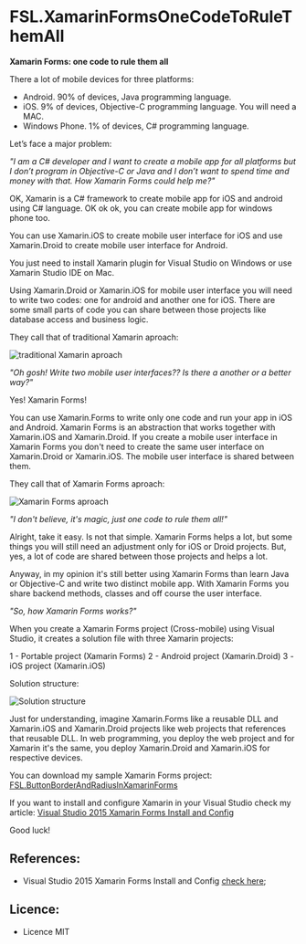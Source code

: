 # FSL.XamarinFormsOneCodeToRuleThemAll

**Xamarin Forms: one code to rule them all**

There a lot of mobile devices for three platforms:
- Android. 90% of devices, Java programming language.
- iOS. 9% of devices, Objective-C programming language. You will need a MAC.
- Windows Phone. 1% of devices, C# programming language.

Let’s face a major problem:

*"I am a C# developer and I want to create a mobile app for all platforms but I don’t program in Objective-C or Java and I don’t want to spend time and money with that. How Xamarin Forms could help me?"*

OK, Xamarin is a C# framework to create mobile app for iOS and android using C# language. OK ok ok, you can create mobile app for windows phone too.

You can use Xamarin.iOS  to create mobile user interface for iOS and use Xamarin.Droid to create mobile user interface for Android.

You just need to install Xamarin plugin for Visual Studio on Windows or use Xamarin Studio IDE on Mac.

Using Xamarin.Droid or Xamarin.iOS for mobile user interface you will need to write two codes: one for android and another one for iOS. There are some small parts of code you can share between those projects like database access and business logic.

They call that of traditional Xamarin aproach:

![traditional Xamarin aproach](https://fabiosilvalima.files.wordpress.com/2016/11/xamarin-traditional.png)

*"Oh gosh! Write two mobile user interfaces?? Is there a another or a better way?"*

Yes! Xamarin Forms!

You can use Xamarin.Forms to write only one code and run your app in iOS and Android. Xamarin Forms is an abstraction that works together with Xamarin.iOS and Xamarin.Droid. If you create a mobile user interface in Xamarin Forms you don't need to create the same user interface on Xamarin.Droid or Xamarin.iOS. The mobile user interface is shared between them.

They call that of Xamarin Forms aproach:

![Xamarin Forms aproach](https://fabiosilvalima.files.wordpress.com/2016/11/xamarin-forms.png)

<em>"I don't believe, it's magic, just one code to rule them all!"</em>

Alright, take it easy. Is not that simple. Xamarin Forms helps a lot, but some things you will still need an adjustment only for iOS or Droid projects. But, yes, a lot of code are shared between those projects and helps a lot.

Anyway, in my opinion it's still better using Xamarin Forms than learn Java or Objective-C and write two distinct mobile app.  With Xamarin Forms you share backend methods, classes and off course the user interface.

*"So, how Xamarin Forms works?"*

When you create a Xamarin Forms project (Cross-mobile) using Visual Studio, it creates a solution file with three Xamarin projects:

1 - Portable project (Xamarin Forms)
2 - Android project (Xamarin.Droid)
3 - iOS project (Xamarin.iOS)

Solution structure:

![Solution structure](https://fabiosilvalima.files.wordpress.com/2016/11/xamarinproject.png)

Just for understanding, imagine Xamarin.Forms like a reusable DLL and Xamarin.iOS and Xamarin.Droid projects like web projects that references that reusable DLL. In web programming, you deploy the web project and for Xamarin it's the same, you deploy Xamarin.Droid and Xamarin.iOS for respective devices.

You can download my sample Xamarin Forms project:
[FSL.ButtonBorderAndRadiusInXamarinForms][1]

If you want to install and configure Xamarin in your Visual Studio check my article:
[Visual Studio 2015 Xamarin Forms Install and Config][2]

Good luck!


References:
---

- Visual Studio 2015 Xamarin Forms Install and Config [check here][3];

Licence:
---

- Licence MIT


[1]:https://github.com/fabiosilvalima/FSL.ButtonBorderAndRadiusInXamarinForms
[2]: https://fabiosilvalima.wordpress.com/2016/11/10/visual-studio-2015-xamarin-forms-install-and-config/
[3]:https://fabiosilvalima.wordpress.com/2016/11/10/visual-studio-2015-xamarin-forms-install-and-config/
